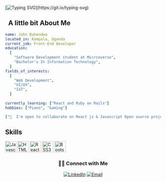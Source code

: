 
[![Typing SVG](https://readme-typing-svg.herokuapp.com?color=%2336BCF7&center=false&vCenter=flase&width=600&lines=Hi+there+👋,+I+am+Jean+Jacques+Buhendwa+(John);+I+am+a+Full-Stack+Web+Developer👨‍💻;+Welcome+to+My+Profile!😊;)](https://git.io/typing-svg)


<h2> &nbsp; A little bit About Me</h2>

```yaml
name: John Buhendwa
located_in: Kampala, Uganda
current_job: Front-End Developer
education:
  [
    "Software Development student at Micrcoverse",
    "Bachelor's In Information Technology",
  ]
fields_of_interests:
  [
    "Web Development",
    "UI/UX",
    "IoT",
  ]
  
currently_learning: ["React and Ruby on Rails"]
hobbies: ["Piano", "Gaming"]

["🤝  I'm open to collaborate on React js & Javascript Open source projects."]
```
  

## Skills

<p align="left">

<a href="https://developer.mozilla.org/en-US/docs/Web/JavaScript" target="_blank" rel="noreferrer"><img src="https://raw.githubusercontent.com/danielcranney/readme-generator/main/public/icons/skills/javascript-colored.svg" width="36" height="36" alt="Javascript" /></a>
                                <a href="https://developer.mozilla.org/en-US/docs/Glossary/HTML5" target="_blank" rel="noreferrer"><img src="https://raw.githubusercontent.com/danielcranney/readme-generator/main/public/icons/skills/html5-colored.svg" width="36" height="36" alt="HTML5" /></a>
                                <a href="https://reactjs.org/" target="_blank" rel="noreferrer"><img src="https://raw.githubusercontent.com/danielcranney/readme-generator/main/public/icons/skills/react-colored.svg" width="36" height="36" alt="React" /></a>
                                <a href="https://www.w3.org/TR/CSS/#css" target="_blank" rel="noreferrer"><img src="https://raw.githubusercontent.com/danielcranney/readme-generator/main/public/icons/skills/css3-colored.svg" width="36" height="36" alt="CSS3" /></a>
                                <a href="https://getbootstrap.com/" target="_blank" rel="noreferrer"><img src="https://raw.githubusercontent.com/danielcranney/readme-generator/main/public/icons/skills/bootstrap-colored.svg" width="36" height="36" alt="Bootstrap" /></a>

</p>

<h3 align="center"> 🤝🏻 Connect with Me </h3>

<p align="center">
<a href="https://www.linkedin.com/in/jean-jacques-buhendwa-b5705316a/"><img alt="LinkedIn" src="https://img.shields.io/badge/LinkedIn-JeanJacques Buhendwa-blue?style=flat-square&logo=linkedin"></a>
<a href="mailto:jeanjacquesirenge40@gmail.com"><img alt="Email" src="https://img.shields.io/badge/Email-jeanjacquesirenge40@gmail.com-blue?style=flat-square&logo=Microsoft%20outlook"></a>
</p>
